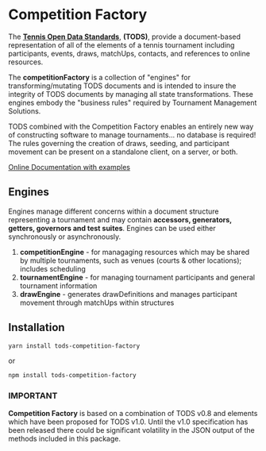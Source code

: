 # Competition Factory

The **[Tennis Open Data Standards](https://itftennis.atlassian.net/wiki/spaces/TODS/overview)**, **(TODS)**, provide a document-based representation of all of the elements of a tennis tournament including participants, events, draws, matchUps, contacts, and references to online resources.

The **competitionFactory** is a collection of "engines" for transforming/mutating TODS documents and is intended to insure the integrity of TODS documents by managing all state transformations. These engines embody the "business rules" required by Tournament Management Solutions.

TODS combined with the Competition Factory enables an entirely new way of constructing software to manage tournaments... no database is required! The rules governing the creation of draws, seeding, and participant movement can be present on a standalone client, on a server, or both.

[Online Documentation with examples](https://courthive.github.io/tods-competition-factory/)

## Engines

Engines manage different concerns within a document structure representing a tournament and may contain **accessors, generators, getters, governors and test suites**. Engines can be used either synchronously or asynchronously.

1. **competitionEngine** - for managaging resources which may be shared by multiple tournaments, such as venues (courts & other locations); includes scheduling
2. **tournamentEngine** - for managing tournament participants and general tournament information
3. **drawEngine** - generates drawDefinitions and manages participant movement through matchUps within structures

## Installation

```sh
yarn install tods-competition-factory
```

or

```sh
npm install tods-competition-factory
```

### IMPORTANT

**Competition Factory** is based on a combination of TODS v0.8 and elements which have been proposed for TODS v1.0. Until the v1.0 specification has been released there could be significant volatility in the JSON output of the methods included in this package.
